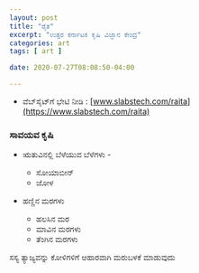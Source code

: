 ```yaml
---
layout: post
title: "ರೈತ"
excerpt: "ಉತ್ತರ ಕರ್ನಾಟಕ ಕೃಷಿ ವಿಜ್ಞಾನ ಕೇಂದ್ರ"
categories: art
tags: [ art ]

date: 2020-07-27T08:08:50-04:00

---
```



* ವೆಬ್‌ಸೈಟ್‌ಗೆ ಭೇಟಿ ನೀಡಿ : [www.slabstech.com/raita](https://www.slabstech.com/raita)

### ಸಾವಯವ ಕೃಷಿ

* ಋತುವಿನಲ್ಲಿ ಬೆಳೆಯುವ ಬೆಳೆಗಳು - 
    * ಸೋಯಾಬೀನ್
    * ಜೋಳ

* ಹಣ್ಣಿನ ಮರಗಳು
    * ಹಲಸಿನ ಮರ
    * ಮಾವಿನ ಮರಗಳು
    * ತೆಂಗಿನ ಮರಗಳು


ಸಸ್ಯ ತ್ಯಾಜ್ಯವನ್ನು ಕೋಳಿಗಳಿಗೆ ಆಹಾರವಾಗಿ ಮರುಬಳಕೆ ಮಾಡುವುದು
